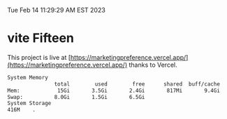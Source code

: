 Tue Feb 14 11:29:29 AM EST 2023

# vite Fifteen


This project is live at [https://marketingpreference.vercel.app/](https://marketingpreference.vercel.app/) thanks to Vercel.

```bash
System Memory
               total        used        free      shared  buff/cache   available
Mem:            15Gi       3.5Gi       2.4Gi       817Mi       9.4Gi        10Gi
Swap:          8.0Gi       1.5Gi       6.5Gi
System Storage
416M	.
```
```bash
